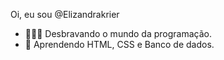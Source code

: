 Oi, eu sou @Elizandrakrier
- 🏃🏻‍♀️ Desbravando o mundo da programação.
- 🧠 Aprendendo HTML, CSS e Banco de dados.



<!---
Elizandrakrier/Elizandrakrier is a ✨ special ✨ repository because its `README.md` (this file) appears on your GitHub profile.
You can click the Preview link to take a look at your changes.
--->
